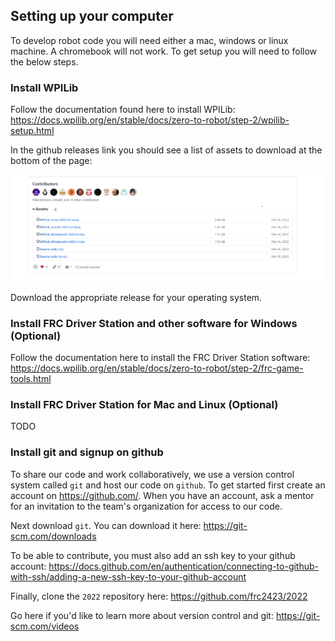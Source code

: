 ## Setting up your computer

To develop robot code you will need either a mac, windows or linux machine. A chromebook will not work. To get setup you will need to follow the below steps.

### Install WPILib

Follow the documentation found here to install WPILib: https://docs.wpilib.org/en/stable/docs/zero-to-robot/step-2/wpilib-setup.html

In the github releases link you should see a list of assets to download at the bottom of the page:

![](./images/github-wpilib-releases.png)

 Download the appropriate release for your operating system.

### Install FRC Driver Station and other software for Windows (Optional)

Follow the documentation here to install the FRC Driver Station software: https://docs.wpilib.org/en/stable/docs/zero-to-robot/step-2/frc-game-tools.html

### Install FRC Driver Station for Mac and Linux (Optional)

TODO

### Install git and signup on github

To share our code and work collaboratively, we use a version control system called `git` and host our code on `github`. To get started first create an account on https://github.com/. When you have an account, ask a mentor for an invitation to the team's organization for access to our code.

Next download `git`. You can download it here: https://git-scm.com/downloads

To be able to contribute, you must also add an ssh key to your github account: https://docs.github.com/en/authentication/connecting-to-github-with-ssh/adding-a-new-ssh-key-to-your-github-account

Finally, clone the `2022` repository here: https://github.com/frc2423/2022

Go here if you'd like to learn more about version control and git: https://git-scm.com/videos
